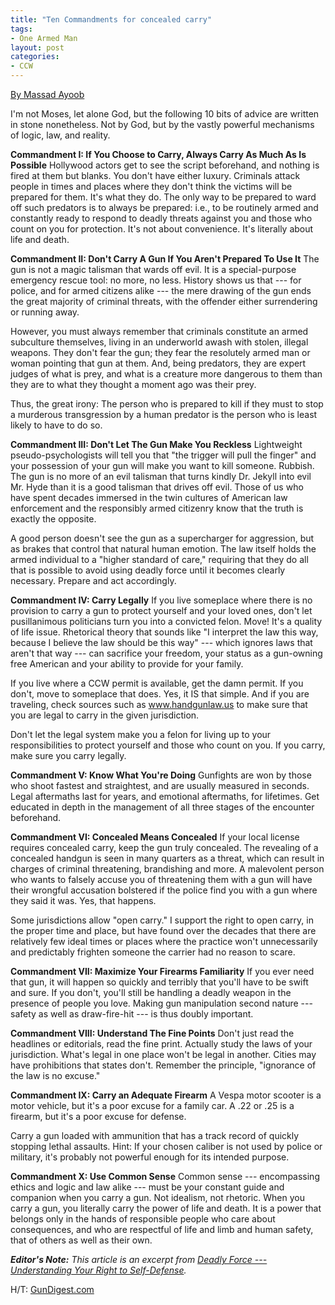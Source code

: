 ```yaml
---
title: "Ten Commandments for concealed carry"
tags:
- One Armed Man
layout: post
categories:
- CCW
---
```


[By Massad Ayoob](https://gundigest.com/author/massad-ayoob)

I'm not Moses, let alone God, but the following 10 bits of advice are written in stone nonetheless. Not by God, but by the vastly powerful mechanisms of logic, law, and reality.

**Commandment I: If You Choose to Carry, Always Carry As Much As Is Possible**
Hollywood actors get to see the script beforehand, and nothing is fired at them but blanks. You don't have either luxury. Criminals attack people in times and places where they don't think the victims will be prepared for them. It's what they do. The only way to be prepared to ward off such predators is to always be prepared: i.e., to be routinely armed and constantly ready to respond to deadly threats against you and those who count on you for protection. It's not about convenience. It's literally about life and death.

**Commandment II: Don't Carry A Gun If You Aren't Prepared To Use It**
The gun is not a magic talisman that wards off evil. It is a special-purpose emergency rescue tool: no more, no less. History shows us that --- for police, and for armed citizens alike --- the mere drawing of the gun ends the great majority of criminal threats, with the offender either surrendering or running away.

However, you must always remember that criminals constitute an armed subculture themselves, living in an underworld awash with stolen, illegal weapons. They don't fear the gun; they fear the resolutely armed man or woman pointing that gun at them. And, being predators, they are expert judges of what is prey, and what is a creature more dangerous to them than they are to what they thought a moment ago was their prey.

Thus, the great irony: The person who is prepared to kill if they must to stop a murderous transgression by a human predator is the person who is least likely to have to do so.

**Commandment III: Don't Let The Gun Make You Reckless**
Lightweight pseudo-psychologists will tell you that "the trigger will pull the finger" and your possession of your gun will make you want to kill someone. Rubbish. The gun is no more of an evil talisman that turns kindly Dr. Jekyll into evil Mr. Hyde than it is a good talisman that drives off evil. Those of us who have spent decades immersed in the twin cultures of American law enforcement and the responsibly armed citizenry know that the truth is exactly the opposite.

A good person doesn't see the gun as a supercharger for aggression, but as brakes that control that natural human emotion. The law itself holds the armed individual to a "higher standard of care," requiring that they do all that is possible to avoid using deadly force until it becomes clearly necessary. Prepare and act accordingly.

**Commandment IV: Carry Legally**
If you live someplace where there is no provision to carry a gun to protect yourself and your loved ones, don't let pusillanimous politicians turn you into a convicted felon. Move! It's a quality of life issue. Rhetorical theory that sounds like "I interpret the law this way, because I believe the law should be this way" --- which ignores laws that aren't that way --- can sacrifice your freedom, your status as a gun-owning free American and your ability to provide for your family.

If you live where a CCW permit is available, get the damn permit. If you don't, move to someplace that does. Yes, it IS that simple. And if you are traveling, check sources such as www.handgunlaw.us to make sure that you are legal to carry in the given jurisdiction.

Don't let the legal system make you a felon for living up to your responsibilities to protect yourself and those who count on you. If you carry, make sure you carry legally.

**Commandment V: Know What You're Doing**
Gunfights are won by those who shoot fastest and straightest, and are usually measured in seconds. Legal aftermaths last for years, and emotional aftermaths, for lifetimes. Get educated in depth in the management of all three stages of the encounter beforehand.

**Commandment VI: Concealed Means Concealed**
If your local license requires concealed carry, keep the gun truly concealed. The revealing of a concealed handgun is seen in many quarters as a threat, which can result in charges of criminal threatening, brandishing and more. A malevolent person who wants to falsely accuse you of threatening them with a gun will have their wrongful accusation bolstered if the police find you with a gun where they said it was. Yes, that happens.

Some jurisdictions allow "open carry." I support the right to open carry, in the proper time and place, but have found over the decades that there are relatively few ideal times or places where the practice won't unnecessarily and predictably frighten someone the carrier had no reason to scare.

**Commandment VII: Maximize Your Firearms Familiarity**
If you ever need that gun, it will happen so quickly and terribly that you'll have to be swift and sure. If you don't, you'll still be handling a deadly weapon in the presence of people you love. Making gun manipulation second nature --- safety as well as draw-fire-hit --- is thus doubly important.

**Commandment VIII: Understand The Fine Points**
Don't just read the headlines or editorials, read the fine print. Actually study the laws of your jurisdiction. What's legal in one place won't be legal in another. Cities may have prohibitions that states don't. Remember the principle, "ignorance of the law is no excuse."

**Commandment IX: Carry an Adequate Firearm**
A Vespa motor scooter is a motor vehicle, but it's a poor excuse for a family car. A .22 or .25 is a firearm, but it's a poor excuse for defense.

Carry a gun loaded with ammunition that has a track record of quickly stopping lethal assaults. Hint: If your chosen caliber is not used by police or military, it's probably not powerful enough for its intended purpose.

**Commandment X: Use Common Sense**
Common sense --- encompassing ethics and logic and law alike --- must be your constant guide and companion when you carry a gun. Not idealism, not rhetoric. When you carry a gun, you literally carry the power of life and death. It is a power that belongs only in the hands of responsible people who care about consequences, and who are respectful of life and limb and human safety, that of others as well as their own.

***Editor's Note:** This article is an excerpt from [Deadly Force --- Understanding Your Right to Self-Defense](https://www.gundigeststore.com/deadly-force-self-defense).*

H/T: [GunDigest.com](https://gundigest.com/handguns/concealed-carry/ten-commandments-for-concealed-carry)
